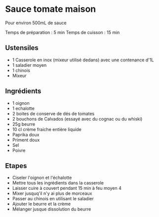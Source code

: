 # Sauce tomate maison

Pour environ 500mL de sauce

Temps de préparation : 5 min
Temps de cuisson : 15 min

## Ustensiles

* 1 Casserole en inox (mixeur utilisé dedans) avec une contenance d'1L
* 1 saladier moyen
* 1 chinois
* Mixeur

## Ingrédients

* 1 oignon
* 1 echalotte
* 2 boites de conserve de dés de tomates
* 2 bouchons de Calvados (essayé avec du cognac ou du whiski)
* 25g beurre
* 10 cl crème fraiche entière liquide
* Paprika doux
* Priment doux
* Sel
* Poivre

## Etapes

* Ciseler l'oignon et l'échalotte
* Mettre tous les ingrédients dans la casserole
* Laisser cuire à couvert pendant 15 min à feu moyen 4
* Mixer jusquq'il n'y ai plus de morceaux
* Passer au chinois en utilisant le saladier
* Ajouter le beurre et la crème
* Mélanger jusque dissolution du beurre